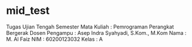 # mid_test

Tugas Ujian Tengah Semester
Mata Kuliah    : Pemrograman Perangkat Bergerak
Dosen Pengampu : Asep Indra Syahyadi, S.Kom., M.Kom
Nama           : M. Al Faiz
NIM            : 60200123032
Kelas          : A
